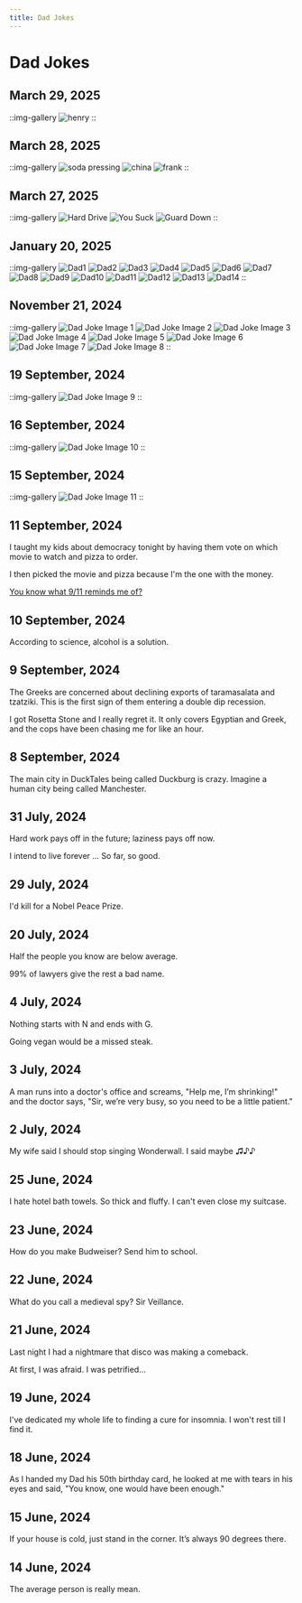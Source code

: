 ```yaml
---
title: Dad Jokes
---
```


# Dad Jokes
## March 29, 2025
::img-gallery
![henry](https://i.imgur.com/zkvmF1B.png)
::
## March 28, 2025
::img-gallery
![soda pressing](https://i.imgur.com/5ycXMxa.png)
![china](https://i.imgur.com/9YeU0gE.png)
![frank](https://i.imgur.com/kQRZY3n.png)
::
## March 27, 2025

::img-gallery
![Hard Drive](https://i.imgur.com/OEkKbSZ_d.png?maxwidth=520&shape=thumb&fidelity=high)
![You Suck](https://i.imgur.com/1aLQmlL.png)
![Guard Down](https://i.imgur.com/sNgv0xg.png)
::
## January 20, 2025

::img-gallery
![Dad1](https://i.imgur.com/ldXVmIS.png)
![Dad2](https://i.imgur.com/Wt7mCDX.png)
![Dad3](https://i.imgur.com/A18guLx.png)
![Dad4](https://i.imgur.com/0dGM9V3.png)
![Dad5](https://i.imgur.com/0eI00r1.png)
![Dad6](https://i.imgur.com/rH2yur2.png)
![Dad7](https://i.imgur.com/3v07xjF.png)
![Dad8](https://i.imgur.com/HomYnNS.png)
![Dad9](https://i.imgur.com/ol5zCiw.png)
![Dad10](https://i.imgur.com/q7zXGil.png)
![Dad11](https://i.imgur.com/mdxQg0Y.png)
![Dad12](https://i.imgur.com/7y3Pl8m.png)
![Dad13](https://i.imgur.com/h9tdwlH.png)
![Dad14](https://i.imgur.com/SG6nM0Q.png)
::


## November 21, 2024

::img-gallery
![Dad Joke Image 1](https://imgur.com/U5xi12h.png)
![Dad Joke Image 2](https://imgur.com/ObTvq7F.png)
![Dad Joke Image 3](https://imgur.com/y6puiOM.png)
![Dad Joke Image 4](https://imgur.com/yuiyixu.png)
![Dad Joke Image 5](https://imgur.com/A1G7OGX.png)
![Dad Joke Image 6](https://imgur.com/ME1KedT.png)
![Dad Joke Image 7](https://imgur.com/MoYAzXE.png)
![Dad Joke Image 8](https://imgur.com/VkNnMFo.png)
::

## 19 September, 2024

::img-gallery
![Dad Joke Image 9](https://i.imgur.com/4kZngvf.png)
::

## 16 September, 2024

::img-gallery
![Dad Joke Image 10](https://i.imgur.com/kZHzro3.png)
::

## 15 September, 2024

::img-gallery
![Dad Joke Image 11](https://i.imgur.com/T6t7NxM.png)
::

## 11 September, 2024

I taught my kids about democracy tonight by having them vote on which movie to watch and pizza to order.

I then picked the movie and pizza because I'm the one with the money.

[You know what 9/11 reminds me of?](https://youtu.be/X32ibU59XRU)

## 10 September, 2024

According to science, alcohol is a solution.

## 9 September, 2024

The Greeks are concerned about declining exports of taramasalata and tzatziki. This is the first sign of them entering a double dip recession.

I got Rosetta Stone and I really regret it. It only covers Egyptian and Greek, and the cops have been chasing me for like an hour.

## 8 September, 2024

The main city in DuckTales being called Duckburg is crazy. Imagine a human city being called Manchester.

## 31 July, 2024

Hard work pays off in the future; laziness pays off now.

I intend to live forever ... So far, so good.

## 29 July, 2024

I'd kill for a Nobel Peace Prize.

## 20 July, 2024

Half the people you know are below average.

99% of lawyers give the rest a bad name.

## 4 July, 2024

Nothing starts with N and ends with G.

Going vegan would be a missed steak.

## 3 July, 2024

A man runs into a doctor's office and screams, "Help me, I’m shrinking!" and the doctor says, "Sir, we’re very busy, so you need to be a little patient."

## 2 July, 2024

My wife said I should stop singing Wonderwall. I said maybe ♫♪♪

## 25 June, 2024

I hate hotel bath towels. So thick and fluffy. I can't even close my suitcase.

## 23 June, 2024

How do you make Budweiser? Send him to school.

## 22 June, 2024

What do you call a medieval spy? Sir Veillance.

## 21 June, 2024

Last night I had a nightmare that disco was making a comeback.

At first, I was afraid. I was petrified...

## 19 June, 2024

I've dedicated my whole life to finding a cure for insomnia. I won't rest till I find it.

## 18 June, 2024

As I handed my Dad his 50th birthday card, he looked at me with tears in his eyes and said, "You know, one would have been enough."

## 15 June, 2024

If your house is cold, just stand in the corner. It’s always 90 degrees there.

## 14 June, 2024

The average person is really mean.
